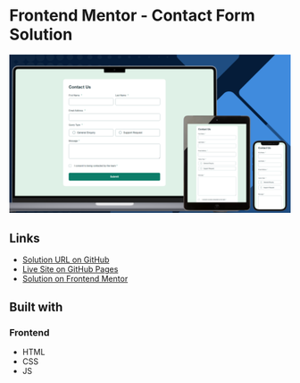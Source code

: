 # Frontend Mentor - Contact Form Solution

![Design preview for the Contact form challenge](./design/preview.png)

## Links

- [Solution URL on GitHub](https://github.com/TetianaAleks/fm-solutions-hub/tree/main/27-contact-form)
- [Live Site on GitHub Pages](https://tetianaaleks.github.io/fm-solutions-hub/27-contact-form/)
- [Solution on Frontend Mentor](https://www.frontendmentor.io/solutions/contact-form-zz_d21WUfl) 

## Built with

### Frontend

- HTML
- CSS
- JS